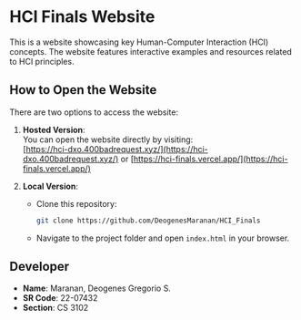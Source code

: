 # HCI Finals Website

This is a website showcasing key Human-Computer Interaction (HCI) concepts. The website features interactive examples and resources related to HCI principles.

## How to Open the Website

There are two options to access the website:

1. **Hosted Version**:  
   You can open the website directly by visiting:  
   [https://hci-dxo.400badrequest.xyz/](https://hci-dxo.400badrequest.xyz/) or [https://hci-finals.vercel.app/](https://hci-finals.vercel.app/)

2. **Local Version**:  
   - Clone this repository:
     ```bash
     git clone https://github.com/DeogenesMaranan/HCI_Finals
     ```
   - Navigate to the project folder and open `index.html` in your browser.

## Developer

- **Name**: Maranan, Deogenes Gregorio S.  
- **SR Code**: 22-07432  
- **Section**: CS 3102  
